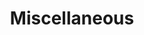 ---
title: Miscellaneous
order: 4
img: /assets/img/misc_sensors.png
publications:
  - date: 2019-09-01
    title: "Where Do We Go From Here? Debates on the Future of Robotics Research at ICRA 2019"
    authors: "Lee Clement, Valentin Peretroukhin, Matthew Giamou, John Leonard, Hadas Kress-Gazit, Jonathan How, Michael Milford, Oliver Brock, Ryan Gariepy, Angela P. Schoellig, Nicholas Roy, Hallie Siegel, Ludovic Righetti, Aude Billard and Jonathan Kelly"
    venue: "IEEE Robotics and Automation Magazine (RA-M), September 2019"
    links:
      doi: //dx.doi.org/10.1109/MRA.2019.2926934
  - date: 2016-09-19
    title: "Entropy-based Sim(3) Calibration of 2D Lidars to Egomotion Sensors"
    authors: "Jacob Lambert, Lee Clement, Matthew Giamou and Jonathan Kelly"
    venue: "In Proceedings of the 2016 IEEE International Conference on Multisensor Fusion and Integration for Intelligent Systems (MFI), Baden Baden, Germany, 19 - 21 September 2016"
    award: "Best Student Paper Award"
    links:
      doi: //dx.doi.org/10.1109/MFI.2016.7849530
      preprint: //arxiv.org/pdf/1707.08680
      slides: /assets/docs/mfi2016_entropy_slides.pdf
  
  - date: 2015-09-28
    title: "PROBE: Predictive Robust Estimation for Visual-Inertial Navigation"
    authors: "Valentin Peretroukhin, Lee Clement, Matthew Giamou and Jonathan Kelly"
    venue: "In Proceedings of the 2015 IEEE/RSJ International Conference on Intelligent Robots and Systems (IROS), Hamburg, Germany, 28 September - 2 October 2015"
    links:
      doi: //dx.doi.org/10.1109/IROS.2015.7353890
      preprint: //arxiv.org/pdf/1708.00174
      slides: /assets/docs/iros2015_PROBE_slides.pdf
      video: //youtu.be/0YmdVJ0Be3Q

  - date: 2015-06-03
    title: "The Battle for Filter Supremacy: A Comparative Study of the Multi-State Constraint Kalman Filter and the Sliding Window Filter"
    authors: "Lee Clement*, Valentin Peretroukhin*, Jacob Lambert and Jonathan Kelly"
    venue: "In Proceedings of the 12th Conference on Computer and Robot Vision (CRV), Halifax, Nova Scotia, 3 - 5 June 2015"
    note: "*Equal contribution"
    links:
      doi: //dx.doi.org/10.1109/CRV.2015.11
      preprint: //www.starslab.ca/wp-content/papercite-data/pdf/2015_clement_battle.pdf
      code: //github.com/utiasSTARS/msckf-swf-comparison
      slides: /assets/docs/crv2015_battle_slides.pdf

  - date: 2015-05-26
    title: "Get to the Point: Active Covariance Scaling for Feature Tracking Through Motion Blur"
    authors: "Valentin Peretroukhin, Lee Clement and Jonathan Kelly"
    venue: "Presented at the Workshop on Scaling Up Active Perception, IEEE International Conference on Robotics and Automation (ICRA), Seattle, Washington, 26 - 30 May 2015"
    links:
      preprint: //www.starslab.ca/wp-content/papercite-data/pdf/2015_peretroukhin_get.pdf
      slides: /assets/docs/icra2015_blur_slides.pdf
      poster: /assets/docs/icra2015_blur_poster.pdf

  - date: 2013-05-05
    title: "Implementation of a Nanosatellite Attitude Determination and Control System for the T-Sat1 Mission"
    authors: "Brady Russell, Lee Clement, Joshua Hernandez, Ahmad Byagowi, Dario Schor and Witold Kinsner"
    venue: "In Proceedings of the Canadian Conference on Electrical and Computer Engineering (CCECE). Regina, Saskatchewan, 5 - 8 May 2013"
    links:
      doi: //dx.doi.org/10.1109/CCECE.2013.6567796
---